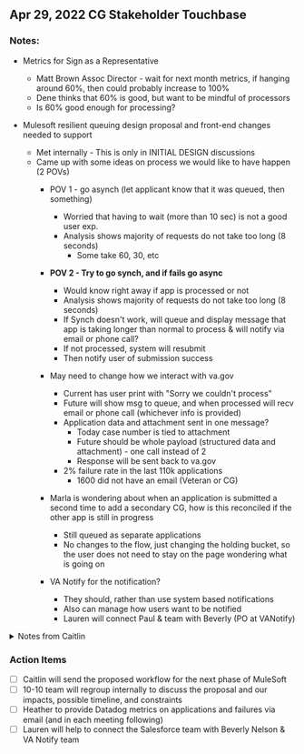 ## Apr 29, 2022 CG Stakeholder Touchbase

### Notes:
- Metrics for Sign as a Representative
     - Matt Brown Assoc Director - wait for next month metrics, if hanging around 60%, then could probably increase to 100%
     - Dene thinks that 60% is good, but want to be mindful of processors 
     - Is 60% good enough for processing?
 
- Mulesoft resilient queuing design proposal and front-end changes needed to support
     - Met internally - This is only in INITIAL DESIGN discussions
     - Came up with some ideas on process we would like to have happen (2 POVs)
          - POV 1 - go asynch (let applicant know that it was queued, then something)
               - Worried that having to wait  (more than 10 sec) is not a good user exp.
               - Analysis shows majority of requests do not take too long (8 seconds)
                    - Some take 60, 30, etc
          - **POV 2 - Try to go synch, and if fails go async**
               - Would know right away if app is processed or not
               - Analysis shows majority of requests do not take too long (8 seconds)
               - If Synch doesn't work, will queue and display message that app is taking longer than normal to process & will notify via email or phone call?
               - If not processed, system will resubmit
               - Then notify user of submission success
          - May need to change how we interact with va.gov
               - Current has user print with "Sorry we couldn't process"
               - Future will show msg to queue, and when processed will recv email or phone call (whichever info is provided)
               - Application data and attachment sent in one message?
                    - Today case number is tied to attachment
                    - Future should be whole payload (structured data and attachment) - one call instead of 2
                    - Response will be sent back to va.gov
               - 2% failure rate in the last 110k applications
                    - 1600 did not have an email (Veteran or CG)
          - Marla is wondering about when an application is submitted a second time to add a secondary CG, how is this reconciled if the other app is still in progress
               - Still queued as separate applications
               - No changes to the flow, just changing the holding bucket, so the user does not need to stay on the page wondering what is going on

          - VA Notify for the notification?
               - They should, rather than use system based notifications
               - Also can manage how users want to be notified
               - Lauren will connect Paul & team with Beverly (PO at VANotify)


<Details>
     <Summary>Notes from Caitlin</Summary>
     
- What will it take to deliver to 100% applicants for VA.gov?
     - Wait to see what next month shows. Then go from there
     - If still around 60, then maybe up to 100
- MuleSoft Queuing
     - Might take more than 10 sec
     - Ranga did analysis. Found most requests do not take too long (8 sec - 30 sec)
     - **Changes to VA.gov**
          - **Give response it was successful OR timeout**
          - **Need new message if timeout**
          - **Instead of 2 payloads, put the attachment and info into 1 payload (eg 1 call)**
          - **Reduce 90 sec wait time to 50 sec**
     - 2% failure rate in current time period - does actually succeed but it tells the user that it did not work
          - 110k total through va.gov
          - 1,600 did NOT include an email. Should we require an email? Matt B to decide
          - If no email then they could call CSL   OR put at top of medical center queue
     - Would it get confused if there was already an app
     - VA Notify - should we use for email messages? AI Paul to look into. AI Lauren to send POCs so that we can look into (Beverly Nelson)
     - AI - Caitlin to send Visio for VA.gov team review
     - AI - After the schedule has been drafted, OIT to share with VA.gov team for MuleSoft queueing. VA.gov team to then review for any constraints
     - AI - Caitlin to send sample of VA.gov PPTs. Va.gov team to review and email fail/success percentage

</Details>
     
### Action Items
- [ ] Caitlin will send the proposed workflow for the next phase of MuleSoft
- [ ] 10-10 team will regroup internally to discuss the proposal and our impacts, possible timeline, and constraints
- [ ] Heather to provide Datadog metrics on applications and failures via email (and in each meeting following)
- [ ] Lauren will help to connect the Salesforce team with Beverly Nelson & VA Notify team
